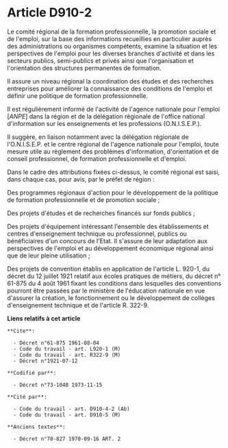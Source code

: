 # Article D910-2

Le comité régional de la formation professionnelle, la promotion sociale et de l'emploi, sur la base des informations
recueillies en particulier auprès des administrations ou organismes compétents, examine la situation et les perspectives de
l'emploi pour les diverses branches d'activité et dans les secteurs publics, semi-publics et privés ainsi que l'organisation
et l'orientation des structures permanentes de formation.

Il assure un niveau régional la coordination des études et des recherches entreprises pour améliorer la connaissance des
conditions de l'emploi et définir une politique de formation professionnelle.

Il est régulièrement informé de l'activité de l'agence nationale pour l'emploi [*ANPE*] dans la région et de la délégation
régionale de l'office national d'information sur les enseignements et les professions (O.N.I.S.E.P.).

Il suggère, en liaison notamment avec la délégation régionale de l'O.N.I.S.E.P. et le centre régional de l'agence nationale
pour l'emploi, toute mesure utile au règlement des problèmes d'information, d'orientation et de conseil professionnel, de
formation professionnelle et d'emploi.

Dans le cadre des attributions fixées ci-dessus, le comité régional est saisi, dans chaque cas, pour avis, par le préfet de
région :

Des programmes régionaux d'action pour le développement de la politique de formation professionnelle et de promotion
sociale ;

Des projets d'études et de recherches financés sur fonds publics ;

Des projets d'équipement intéressant l'ensemble des établissements et centres d'enseignement technique ou professionnel,
publics ou bénéficiaires d'un concours de l'Etat. Il s'assure de leur adaptation aux perspectives de l'emploi et au
développement économique régional ainsi que de leur pleine utilisation ;

Des projets de convention établis en application de l'article L. 920-1, du décret du 12 juillet 1921 relatif aux écoles
pratiques de métiers, du décret n° 61-875 du 4 août 1961 fixant les conditions dans lesquelles des conventions pourront être
passées par le ministère de l'éducation nationale en vue d'assurer la création, le fonctionnement ou le développement de
collèges d'enseignement technique et de l'article R. 322-9.

**Liens relatifs à cet article**

	**Cite**:

	  - Décret n°61-875 1961-08-04
	  - Code du travail - art. L920-1 (M)
	  - Code du travail - art. R322-9 (M)
	  - Décret n°1921-07-12

	**Codifié par**:

	  - Décret n°73-1048 1973-11-15

	**Cité par**:

	  - Code du travail - art. D910-4-2 (Ab)
	  - Code du travail - art. D910-5 (M)

	**Anciens textes**:

	  - Décret n°70-827 1970-09-16 ART. 2
